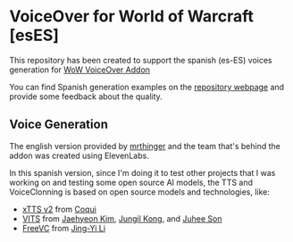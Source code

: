 # VoiceOver for World of Warcraft [esES]

This repository has been created to support the spanish (es-ES) voices generation for [WoW VoiceOver Addon](https://github.com/mrthinger/wow-voiceover)

You can find Spanish generation examples on the [repository webpage](https://latra.github.io/wow-webvoices-esES) and provide some feedback about the quality.

## Voice Generation
The english version provided by [mrthinger](https://github.com/mrthinger) and the team that's behind the addon was created using ElevenLabs. 

In this spanish version, since I'm doing it to test other projects that I was working on and testing some open source AI models, the TTS and VoiceClonning is based on open source models and technologies, like:

- [xTTS v2](https://coqui.ai/blog/tts/open_xtts) from [Coqui](https://github.com/coqui-ai)
- [VITS](https://github.com/jaywalnut310/vits/) from [Jaehyeon Kim](https://github.com/jaywalnut310), [Jungil Kong](https://github.com/jik876), and [Juhee Son](https://github.com/juheeuu)
- [FreeVC](https://github.com/OlaWod/FreeVC) from [Jing-Yi Li](https://github.com/OlaWod)